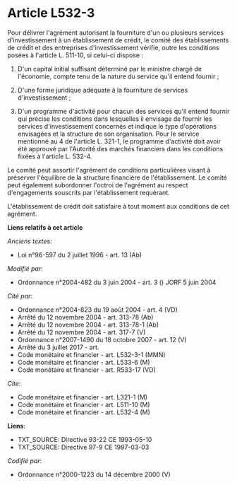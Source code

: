 # Article L532-3

Pour délivrer l'agrément autorisant la fourniture d'un ou plusieurs services d'investissement à un établissement de crédit,
le comité des établissements de crédit et des entreprises d'investissement vérifie, outre les conditions posées à l'article
L. 511-10, si celui-ci dispose :

1. D'un capital initial suffisant déterminé par le ministre chargé de l'économie, compte tenu de la nature du service qu'il
entend fournir ;

2. D'une forme juridique adéquate à la fourniture de services d'investissement ;

3. D'un programme d'activité pour chacun des services qu'il entend fournir qui précise les conditions dans lesquelles il
envisage de fournir les services d'investissement concernés et indique le type d'opérations envisagées et la structure de son
organisation. Pour le service mentionné au 4 de l'article L. 321-1, le programme d'activité doit avoir été approuvé par
l'Autorité des marchés financiers dans les conditions fixées à l'article L. 532-4.

Le comité peut assortir l'agrément de conditions particulières visant à préserver l'équilibre de la structure financière de
l'établissement. Le comité peut également subordonner l'octroi de l'agrément au respect d'engagements souscrits par
l'établissement requérant.

L'établissement de crédit doit satisfaire à tout moment aux conditions de cet agrément.

**Liens relatifs à cet article**

_Anciens textes_:

  - Loi n°96-597 du 2 juillet 1996 - art. 13 (Ab)

_Modifié par_:

  - Ordonnance n°2004-482 du 3 juin 2004 - art. 3 () JORF 5 juin 2004

_Cité par_:

  - Ordonnance n°2004-823 du 19 août 2004 - art. 4 (VD)
  - Arrêté du 12 novembre 2004 - art. 313-78 (Ab)
  - Arrêté du 12 novembre 2004 - art. 313-78-1 (Ab)
  - Arrêté du 12 novembre 2004 - art. 317-7 (V)
  - Ordonnance n°2007-1490 du 18 octobre 2007 - art. 12 (V)
  - Arrêté du 3 juillet 2017 - art.
  - Code monétaire et financier - art. L532-3-1 (MMN)
  - Code monétaire et financier - art. L533-6 (M)
  - Code monétaire et financier - art. R533-17 (VD)

_Cite_:

  - Code monétaire et financier - art. L321-1 (M)
  - Code monétaire et financier - art. L511-10 (M)
  - Code monétaire et financier - art. L532-4 (M)

**Liens**:

  - TXT_SOURCE: Directive 93-22 CE 1993-05-10
  - TXT_SOURCE: Directive 97-9 CE 1997-03-03

_Codifié par_:

  - Ordonnance n°2000-1223 du 14 décembre 2000 (V)
